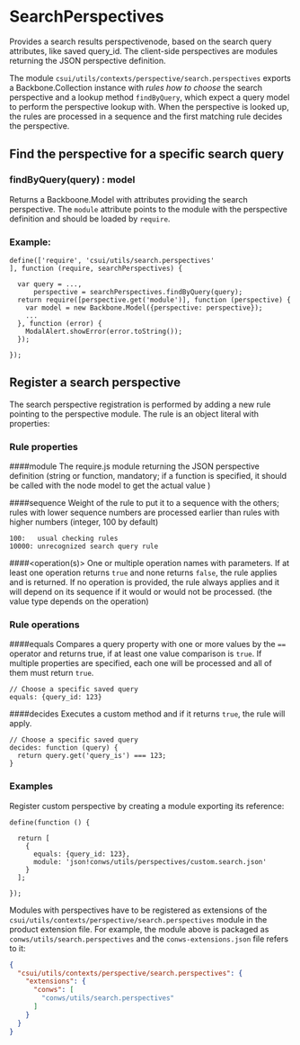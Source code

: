 # SearchPerspectives

Provides a search results perspectivenode, based on the search query
attributes, like saved query_id.  The client-side perspectives are
modules returning the JSON perspective definition.

The module `csui/utils/contexts/perspective/search.perspectives` exports a
Backbone.Collection instance with *rules how to choose* the search perspective
and a lookup method `findByQuery`, which expect a query model to perform the
perspective lookup with.  When the perspective is looked up, the rules are
processed in a sequence and the first matching rule decides the perspective.

## Find the perspective for a specific search query

### findByQuery(query) : model

Returns a Backboone.Model with attributes providing the search perspective.
The `module` attribute points to the module with the perspective
definition and should be loaded by `require`.

### Example:

```
define(['require', 'csui/utils/search.perspectives'
], function (require, searchPerspectives) {

  var query = ...,
      perspective = searchPerspectives.findByQuery(query);
  return require([perspective.get('module')], function (perspective) {
    var model = new Backbone.Model({perspective: perspective});
    ...
  }, function (error) {
    ModalAlert.showError(error.toString());
  });

});
```

## Register a search perspective

The search perspective registration is performed by adding a new rule
pointing to the perspective module.  The rule is an object literal with
properties:

### Rule properties

####module
The require.js module returning the JSON perspective definition (string or 
  function, mandatory; if a function is specified, it should be called with
  the node model to get the actual value )

####sequence
Weight of the rule to put it to a sequence with the others; rules with lower
  sequence numbers are processed earlier than rules with higher numbers
  (integer, 100 by default)

    100:   usual checking rules
    10000: unrecognized search query rule

####<operation(s)>
One or multiple operation names with parameters.  If at least one operation
  returns `true` and none returns `false`, the rule applies and is returned.
  If no operation is provided, the rule always applies and it will depend on
  its sequence if it would or would not be processed.
  (the value type depends on the operation)

### Rule operations

####equals
Compares a query property with one or more values by the `==` operator and
  returns true, if at least one value comparison is `true`.  If multiple
  properties are specified, each one will be processed and all of them must
  return `true`.

    // Choose a specific saved query
    equals: {query_id: 123}

####decides
Executes a custom method and if it returns `true`, the rule will apply.

    // Choose a specific saved query
    decides: function (query) {
      return query.get('query_is') === 123;
    }

### Examples

Register custom perspective by creating a module exporting its reference:

```
define(function () {

  return [
    {
      equals: {query_id: 123},
      module: 'json!conws/utils/perspectives/custom.search.json'
    }
  ];

});
```

Modules with perspectives have to be registered as extensions of the
`csui/utils/contexts/perspective/search.perspectives` module in the product
extension file.  For example, the module above is packaged as
`conws/utils/search.perspectives` and the `conws-extensions.json` file refers
to it:

```json
{
  "csui/utils/contexts/perspective/search.perspectives": {
    "extensions": {
      "conws": [
        "conws/utils/search.perspectives"
      ]
    }
  }
}
```
